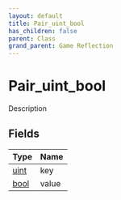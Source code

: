 ```yaml
---
layout: default
title: Pair_uint_bool
has_children: false
parent: Class
grand_parent: Game Reflection
---
```

# Pair_uint_bool
Description 

## Fields

| Type | Name |
|:----------|:--------------|
| [uint](/riftbreaker-wiki/docs/game-reflection/components/uint/) | key |
| [bool](/riftbreaker-wiki/docs/game-reflection/components/bool/) | value |

